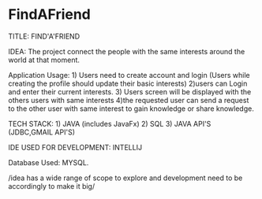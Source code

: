 # FindAFriend
TITLE: FIND'A'FRIEND

IDEA: The project connect the people with the same interests around the world at that moment.

Application Usage: 1) Users need to create account and login (Users while creating the profile should update their basic interests) 2)users can Login and enter their current interests. 3) Users screen will be displayed with the others users with same interests 4)the requested user can send a request to the other user with same interest to gain knowledge or share knowledge.

TECH STACK: 1) JAVA (includes JavaFx) 2) SQL 3) JAVA API'S (JDBC,GMAIL API'S)

IDE USED FOR DEVELOPMENT: INTELLIJ

Database Used: MYSQL.

/idea has a wide range of scope to explore and development need to be accordingly to make it big/
